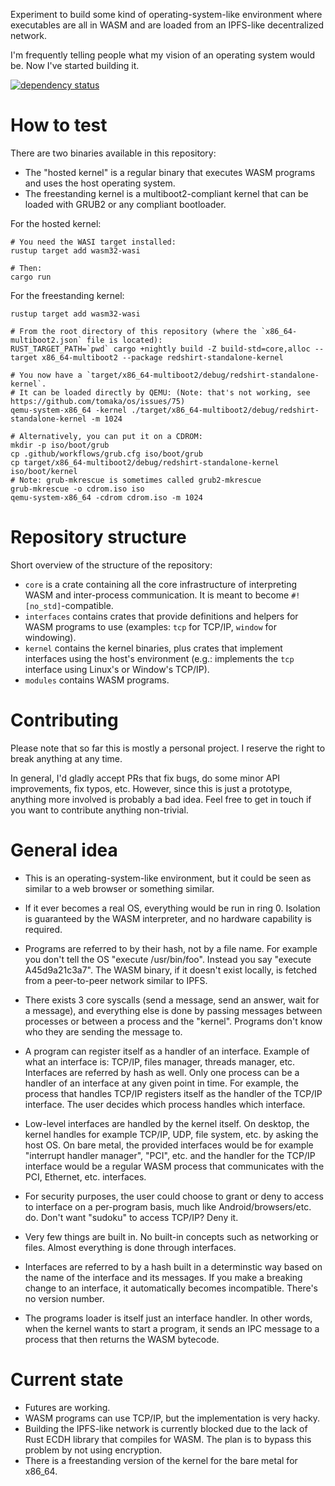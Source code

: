 Experiment to build some kind of operating-system-like environment where executables are all in
WASM and are loaded from an IPFS-like decentralized network.

I'm frequently telling people what my vision of an operating system would be. Now I've started
building it.

[![dependency status](https://deps.rs/repo/github/tomaka/os/status.svg)](https://deps.rs/repo/github/tomaka/os)

# How to test

There are two binaries available in this repository:

- The "hosted kernel" is a regular binary that executes WASM programs and uses the host operating
  system.
- The freestanding kernel is a multiboot2-compliant kernel that can be loaded with GRUB2 or any
  compliant bootloader.

For the hosted kernel:

```
# You need the WASI target installed:
rustup target add wasm32-wasi

# Then:
cargo run
```

For the freestanding kernel:

```
rustup target add wasm32-wasi

# From the root directory of this repository (where the `x86_64-multiboot2.json` file is located):
RUST_TARGET_PATH=`pwd` cargo +nightly build -Z build-std=core,alloc --target x86_64-multiboot2 --package redshirt-standalone-kernel

# You now have a `target/x86_64-multiboot2/debug/redshirt-standalone-kernel`.
# It can be loaded directly by QEMU: (Note: that's not working, see https://github.com/tomaka/os/issues/75)
qemu-system-x86_64 -kernel ./target/x86_64-multiboot2/debug/redshirt-standalone-kernel -m 1024

# Alternatively, you can put it on a CDROM:
mkdir -p iso/boot/grub
cp .github/workflows/grub.cfg iso/boot/grub
cp target/x86_64-multiboot2/debug/redshirt-standalone-kernel iso/boot/kernel
# Note: grub-mkrescue is sometimes called grub2-mkrescue
grub-mkrescue -o cdrom.iso iso
qemu-system-x86_64 -cdrom cdrom.iso -m 1024
```

# Repository structure

Short overview of the structure of the repository:

- `core` is a crate containing all the core infrastructure of interpreting WASM and inter-process
  communication. It is meant to become `#![no_std]`-compatible.
- `interfaces` contains crates that provide definitions and helpers for WASM programs to use
  (examples: `tcp` for TCP/IP, `window` for windowing).
- `kernel` contains the kernel binaries, plus crates that implement interfaces using the host's
  environment (e.g.: implements the `tcp` interface using Linux's or Window's TCP/IP).
- `modules` contains WASM programs.

# Contributing

Please note that so far this is mostly a personal project. I reserve the right to break anything
at any time.

In general, I'd gladly accept PRs that fix bugs, do some minor API improvements, fix typos, etc.
However, since this is just a prototype, anything more involved is probably a bad idea. Feel free
to get in touch if you want to contribute anything non-trivial.

# General idea

- This is an operating-system-like environment, but it could be seen as similar to a web browser
  or something similar.

- If it ever becomes a real OS, everything would be run in ring 0. Isolation is guaranteed by the
  WASM interpreter, and no hardware capability is required.

- Programs are referred to by their hash, not by a file name. For example you don't tell the OS
  "execute /usr/bin/foo". Instead you say "execute A45d9a21c3a7". The WASM binary, if it doesn't
  exist locally, is fetched from a peer-to-peer network similar to IPFS.

- There exists 3 core syscalls (send a message, send an answer, wait for a message), and
  everything else is done by passing messages between processes or between a process and the
  "kernel". Programs don't know who they are sending the message to.

- A program can register itself as a handler of an interface. Example of what an interface is:
  TCP/IP, files manager, threads manager, etc. Interfaces are referred by hash as well. Only one
  process can be a handler of an interface at any given point in time. For example, the process
  that handles TCP/IP registers itself as the handler of the TCP/IP interface. The user decides
  which process handles which interface.

- Low-level interfaces are handled by the kernel itself. On desktop, the kernel handles for example
  TCP/IP, UDP, file system, etc. by asking the host OS. On bare metal, the provided interfaces would
  be for example "interrupt handler manager", "PCI", etc. and the handler for the TCP/IP interface
  would be a regular WASM process that communicates with the PCI, Ethernet, etc. interfaces.

- For security purposes, the user could choose to grant or deny to access to interface on a
  per-program basis, much like Android/browsers/etc. do. Don't want "sudoku" to access TCP/IP?
  Deny it.

- Very few things are built in. No built-in concepts such as networking or files. Almost
  everything is done through interfaces.

- Interfaces are referred to by a hash built in a determinstic way based on the name of the
  interface and its messages. If you make a breaking change to an interface, it automatically
  becomes incompatible. There's no version number.

- The programs loader is itself just an interface handler. In other words, when the kernel wants to
  start a program, it sends an IPC message to a process that then returns the WASM bytecode.

# Current state

- Futures are working.
- WASM programs can use TCP/IP, but the implementation is very hacky.
- Building the IPFS-like network is currently blocked due to the lack of Rust ECDH library that compiles for WASM.
  The plan is to bypass this problem by not using encryption.
- There is a freestanding version of the kernel for the bare metal for x86_64.
